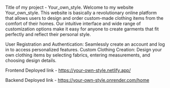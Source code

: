 Title of my project - Your_own_style. Welcome to my website Your_own_style. This website is basically a revolutionary online platform that allows users to design and order custom-made clothing items from the comfort of their homes. Our intuitive interface and wide range of customization options make it easy for anyone to create garments that fit perfectly and reflect their personal style.

 User Registration and Authentication: Seamlessly create an account and log in to access personalized features. Custom Clothing Creation: Design your own clothing items by selecting fabrics, entering measurements, and choosing design details.



 Frontend Deployed link - https://your-own-style.netlify.app/

 Backend Deployed link - https://your-own-style.onrender.com/home
